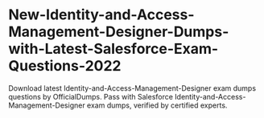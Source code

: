 # New-Identity-and-Access-Management-Designer-Dumps-with-Latest-Salesforce-Exam-Questions-2022
Download latest Identity-and-Access-Management-Designer exam dumps questions by OfficialDumps. Pass with Salesforce Identity-and-Access-Management-Designer exam dumps, verified by certified experts.
